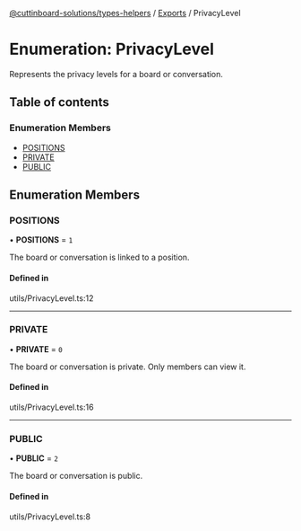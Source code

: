 [@cuttinboard-solutions/types-helpers](../README.md) / [Exports](../modules.md) / PrivacyLevel

# Enumeration: PrivacyLevel

Represents the privacy levels for a board or conversation.

## Table of contents

### Enumeration Members

- [POSITIONS](PrivacyLevel.md#positions)
- [PRIVATE](PrivacyLevel.md#private)
- [PUBLIC](PrivacyLevel.md#public)

## Enumeration Members

### POSITIONS

• **POSITIONS** = ``1``

The board or conversation is linked to a position.

#### Defined in

utils/PrivacyLevel.ts:12

___

### PRIVATE

• **PRIVATE** = ``0``

The board or conversation is private. Only members can view it.

#### Defined in

utils/PrivacyLevel.ts:16

___

### PUBLIC

• **PUBLIC** = ``2``

The board or conversation is public.

#### Defined in

utils/PrivacyLevel.ts:8

